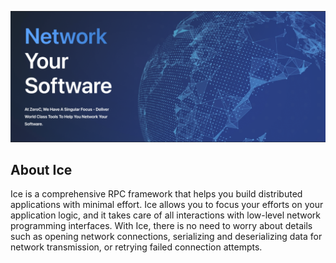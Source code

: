 ![Network your Software](https://github.com/zeroc-ice/.github/blob/main/images/network-your-software.png)

## About Ice

Ice is a comprehensive RPC framework that helps you build distributed applications with minimal effort. Ice allows you
to focus your efforts on your application logic, and it takes care of all interactions with low-level network
programming interfaces. With Ice, there is no need to worry about details such as opening network connections,
serializing and deserializing data for network transmission, or retrying failed connection attempts.
